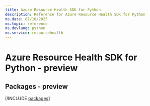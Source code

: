 ```yaml
---
title: Azure Resource Health SDK for Python
description: Reference for Azure Resource Health SDK for Python
ms.date: 07/10/2025
ms.topic: reference
ms.devlang: python
ms.service: resourcehealth
---
```

# Azure Resource Health SDK for Python - preview
## Packages - preview
[!INCLUDE [packages](resource-health-index.md)]